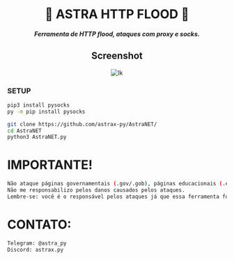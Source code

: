 <div align=center>
 
# 🚀 ASTRA HTTP FLOOD 🚀


##### Ferramenta de HTTP flood, ataques com proxy e socks.

## Screenshot
![lk](https://i.ibb.co/ZGQH8qP/Screenshot-2023-11-21-15-12-44.png)

 </div>

###  SETUP 
```sh
pip3 install pysocks
py -m pip install pysocks

git clone https://github.com/astrax-py/AstraNET/
cd AstraNET
python3 AstraNET.py
```


# IMPORTANTE!
```sh
Não ataque páginas governamentais (.gov/.gob), páginas educacionais (.edu) ou algo do tipo,
Não me responsabilizo pelos danos causados ​​pelos ataques.
Lembre-se: você é o responsável pelos ataques já que essa ferramenta foi criada para fins educacionais
```
# CONTATO:
```sh
Telegram: @astra_py
Discord: astrax.py
```
